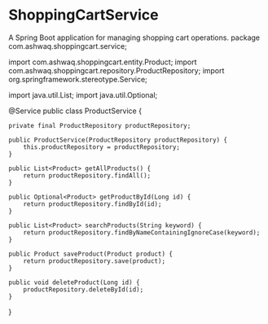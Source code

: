 # ShoppingCartService
A Spring Boot application for managing shopping cart operations.
package com.ashwaq.shoppingcart.service;

import com.ashwaq.shoppingcart.entity.Product;
import com.ashwaq.shoppingcart.repository.ProductRepository;
import org.springframework.stereotype.Service;

import java.util.List;
import java.util.Optional;

@Service
public class ProductService {

    private final ProductRepository productRepository;

    public ProductService(ProductRepository productRepository) {
        this.productRepository = productRepository;
    }

    public List<Product> getAllProducts() {
        return productRepository.findAll();
    }

    public Optional<Product> getProductById(Long id) {
        return productRepository.findById(id);
    }

    public List<Product> searchProducts(String keyword) {
        return productRepository.findByNameContainingIgnoreCase(keyword);
    }

    public Product saveProduct(Product product) {
        return productRepository.save(product);
    }

    public void deleteProduct(Long id) {
        productRepository.deleteById(id);
    }
}


